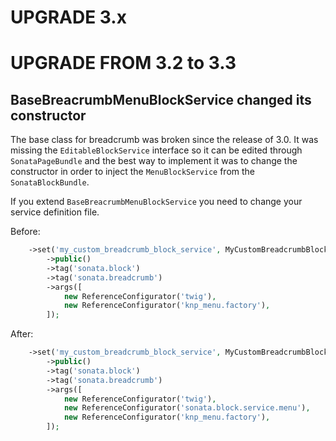 UPGRADE 3.x
===========

UPGRADE FROM 3.2 to 3.3
=======================

## BaseBreacrumbMenuBlockService changed its constructor

The base class for breadcrumb was broken since the release of 3.0.
It was missing the `EditableBlockService` interface so it can be edited through
`SonataPageBundle` and the best way to implement it was to change the constructor
in order to inject the `MenuBlockService` from the `SonataBlockBundle`.

If you extend `BaseBreacrumbMenuBlockService` you need to change your service definition file.

Before:

```php
    ->set('my_custom_breadcrumb_block_service', MyCustomBreadcrumbBlockService::class)
        ->public()
        ->tag('sonata.block')
        ->tag('sonata.breadcrumb')
        ->args([
            new ReferenceConfigurator('twig'),
            new ReferenceConfigurator('knp_menu.factory'),
        ]);
```

After:

```php
    ->set('my_custom_breadcrumb_block_service', MyCustomBreadcrumbBlockService::class)
        ->public()
        ->tag('sonata.block')
        ->tag('sonata.breadcrumb')
        ->args([
            new ReferenceConfigurator('twig'),
            new ReferenceConfigurator('sonata.block.service.menu'),
            new ReferenceConfigurator('knp_menu.factory'),
        ]);
```
